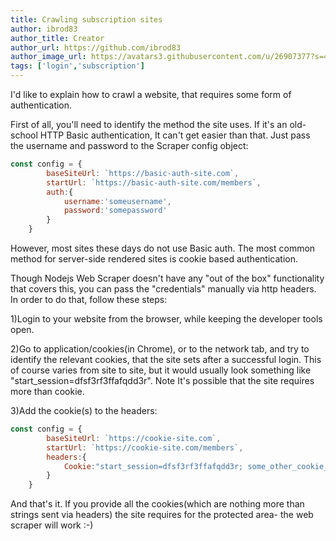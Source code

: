 ```yaml
---
title: Crawling subscription sites
author: ibrod83
author_title: Creator
author_url: https://github.com/ibrod83
author_image_url: https://avatars3.githubusercontent.com/u/26907377?s=460&u=73e13f8f9afaad5f421d61ed4d416ff2f7471c07&v=4
tags: ['login','subscription']
---
```

I'd like to explain how to crawl a website, that requires some form of authentication.

<!--truncate-->

First of all, you'll need to identify the method the site uses. If it's an old-school HTTP Basic authentication,
It can't get easier than that. Just pass the username and password to the Scraper config object:




```javascript
const config = {
        baseSiteUrl: `https://basic-auth-site.com`,
        startUrl: `https://basic-auth-site.com/members`,
        auth:{
            username:'someusername',
            password:'somepassword'
        }       
    }
```

However, most sites these days do not use Basic auth. The most common method for server-side rendered sites is cookie based authentication.

Though Nodejs Web Scraper doesn't have any "out of the box" functionality that covers this, you can pass the "credentials" manually via http headers. In order to do that, follow these steps:

1)Login to your website from the browser, while keeping the developer tools open.

2)Go to application/cookies(in Chrome), or to the network tab, and try to identify the relevant cookies, that the site sets after a successful login. This of course varies from site to site, but it would usually look something like "start_session=dfsf3rf3ffafqdd3r". Note It's possible that the site requires more than cookie.

3)Add the cookie(s) to the headers:

```javascript
const config = {
        baseSiteUrl: `https://cookie-site.com`,
        startUrl: `https://cookie-site.com/members`,
        headers:{
            Cookie:"start_session=dfsf3rf3ffafqdd3r; some_other_cookie_perhaps=dsdewqeqdqwq423rff"
        }      
    }
```
And that's it. If you provide all the cookies(which are nothing more than strings sent via headers) the site requires for the protected area- the web scraper will work :-)